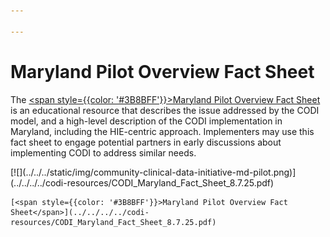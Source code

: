 ```yaml
---

---
```


# Maryland Pilot Overview Fact Sheet


The [<span style={{color: '#3B8BFF'}}>Maryland Pilot Overview Fact
Sheet</span>](../../../../codi-resources/CODI_Maryland_Fact_Sheet_8.7.25.pdf)
is an educational resource that describes the issue addressed by
the CODI model, and a high-level description of the CODI implementation
in Maryland, including the HIE-centric approach. Implementers may
use this fact sheet to engage potential partners in early discussions
about implementing CODI to address similar needs.

<div style={{width: '250px' }}>
    <div style={{border: "2px solid"}}>
    [![](../../../static/img/community-clinical-data-initiative-md-pilot.png)](../../../../codi-resources/CODI_Maryland_Fact_Sheet_8.7.25.pdf)
    </div>

    [<span style={{color: '#3B8BFF'}}>Maryland Pilot Overview Fact
    Sheet</span>](../../../../codi-resources/CODI_Maryland_Fact_Sheet_8.7.25.pdf)
</div>
